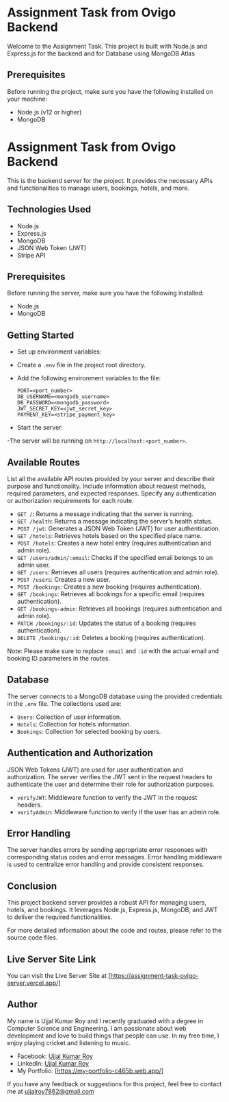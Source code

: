 # Assignment Task from Ovigo Backend

Welcome to the Assignment Task. This project is built with Node.js and Express.js for the backend and for Database using MongoDB Atlas

## Prerequisites

Before running the project, make sure you have the following installed on your machine:

- Node.js (v12 or higher)
- MongoDB

# Assignment Task from Ovigo Backend

This is the backend server for the  project. It provides the necessary APIs and functionalities to manage users, bookings, hotels, and more.

## Technologies Used

- Node.js
- Express.js
- MongoDB
- JSON Web Token (JWT)
- Stripe API

## Prerequisites

Before running the server, make sure you have the following installed:

- Node.js
- MongoDB

## Getting Started



- Set up environment variables:

- Create a `.env` file in the project root directory.
- Add the following environment variables to the file:

  ```
  PORT=<port_number>
  DB_USERNAME=<mongodb_username>
  DB_PASSWORD=<mongodb_password>
  JWT_SECRET_KEY=<jwt_secret_key>
  PAYMENT_KEY=<stripe_payment_key>
  ```

- Start the server:



-The server will be running on `http://localhost:<port_number>`.

## Available Routes


List all the available API routes provided by your server and describe their purpose and functionality. Include information about request methods, required parameters, and expected responses. Specify any authentication or authorization requirements for each route.

- `GET /`: Returns a message indicating that the server is running.
- `GET /health`: Returns a message indicating the server's health status.
- `POST /jwt`: Generates a JSON Web Token (JWT) for user authentication.
- `GET /hotels`: Retrieves hotels based on the specified place name.
- `POST /hotels`: Creates a new hotel entry (requires authentication and admin role).
- `GET /users/admin/:email`: Checks if the specified email belongs to an admin user.
- `GET /users`: Retrieves all users (requires authentication and admin role).
- `POST /users`: Creates a new user.
- `POST /bookings`: Creates a new booking (requires authentication).
- `GET /bookings`: Retrieves all bookings for a specific email (requires authentication).
- `GET /bookings-admin`: Retrieves all bookings (requires authentication and admin role).
- `PATCH /bookings/:id`: Updates the status of a booking (requires authentication).
- `DELETE /bookings/:id`: Deletes a booking (requires authentication).

Note: Please make sure to replace `:email` and `:id` with the actual email and booking ID parameters in the routes.


## Database

The server connects to a MongoDB database using the provided credentials in the `.env` file. The collections used are:

- `Users`: Collection of user information.
- `Hotels`: Collection for hotels information.
- `Bookings`: Collection for selected booking by users.

## Authentication and Authorization

JSON Web Tokens (JWT) are used for user authentication and authorization. The server verifies the JWT sent in the request headers to authenticate the user and determine their role for authorization purposes.

- `verifyJWT`: Middleware function to verify the JWT in the request headers.
- `verifyAdmin`: Middleware function to verify if the user has an admin role.


## Error Handling

The server handles errors by sending appropriate error responses with corresponding status codes and error messages. Error handling middleware is used to centralize error handling and provide consistent responses.

## Conclusion

This project backend server provides a robust API for managing users, hotels, and bookings. It leverages Node.js, Express.js, MongoDB, and JWT to deliver the required functionalities.

For more detailed information about the code and routes, please refer to the source code files.

## Live Server Site Link

You can visit the Live Server Site at [https://assignment-task-ovigo-server.vercel.app/]

## Author

My name is Ujjal Kumar Roy and I recently graduated with a degree in Computer Science and Engineering. I am passionate about web development and love to build things that people can use. In my free time, I enjoy playing cricket and listening to music.

- Facebook: [Ujjal Kumar Roy](https://www.facebook.com/ujjal.roy.7862/)
- LinkedIn: [Ujjal Kumar Roy](https://www.linkedin.com/in/ujjal-kumar-roy/)
- My Portfolio: [https://my-portfolio-c465b.web.app/]

If you have any feedback or suggestions for this project, feel free to contact me at ujjalroy7862@gmail.com
